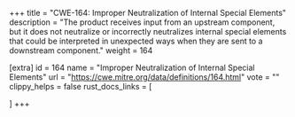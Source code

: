 +++
title = "CWE-164: Improper Neutralization of Internal Special Elements"
description	= "The product receives input from an upstream component, but it does not neutralize or incorrectly neutralizes internal special elements that could be interpreted in unexpected ways when they are sent to a downstream component."
weight = 164

[extra]
id = 164
name = "Improper Neutralization of Internal Special Elements"
url = "https://cwe.mitre.org/data/definitions/164.html"
vote = ""
clippy_helps = false
rust_docs_links = [
	
]
+++

